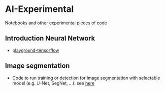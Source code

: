 # AI-Experimental
Notebooks and other experimental pieces of code

## Introduction Neural Network
- [playground-tensorflow](http://playground.tensorflow.org)

## Image segmentation
- Code to run training or detection for image segmentation with selectable model (e.g. U-Net, SegNet, ...): see [here](https://github.com/ctu-geoforall-lab-projects/phd-pesek-2022/tree/master/src)
